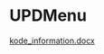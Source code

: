 # UPDMenu

[kode_information.docx](https://github.com/dani430b/UPDMenu/files/11109071/kode_information.docx)
